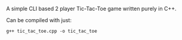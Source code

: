 A simple CLI based 2 player Tic-Tac-Toe game written purely in C++.

Can be compiled with just:
```
g++ tic_tac_toe.cpp -o tic_tac_toe
```
